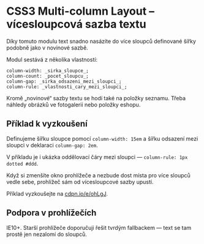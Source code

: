 CSS3 Multi-column Layout – vícesloupcová sazba textu
====================================================

Díky tomuto modulu text snadno nasázíte do více sloupců definované šířky podobně jako v novinové sazbě.

Modul sestává z několika vlastností:

    column-width: _sirka_sloupce_;
    column-count: _pocet_sloupcu_;
    column-gap: _sirka_odsazeni_mezi_sloupci_;
    column-rule: _vlastnosti_cary_mezi_sloupci_;
    
Kromě „novinové“ sazby textu se hodí také na položky seznamu. Třeba náhledy obrázků ve fotogalerii nebo položky eshopu. 

Příklad k vyzkoušení
--------------------

Definujeme šířku sloupce pomocí `column-width: 15em` a šířku odsazení mezi sloupci v deklaraci `column-gap: 2em`. 

V příkladu je i ukázka oddělovací čáry mezi sloupci — `column-rule: 1px dotted #ddd`.

Když si zmenšíte okno prohlížeče a nezbude dost místa pro více sloupců vedle sebe, prohlížeč sám od vícesloupcové sazby upustí. 

Příklad vyzkoušejte na [cdpn.io/e/ohLgJ](http://cdpn.io/e/ohLgJ).


Podpora v prohlížečích
----------------------

IE10+. Starší prohlížeče doporučuji řešit tvrdým fallbackem — text se tam prostě jen nezalomí do sloupců.

